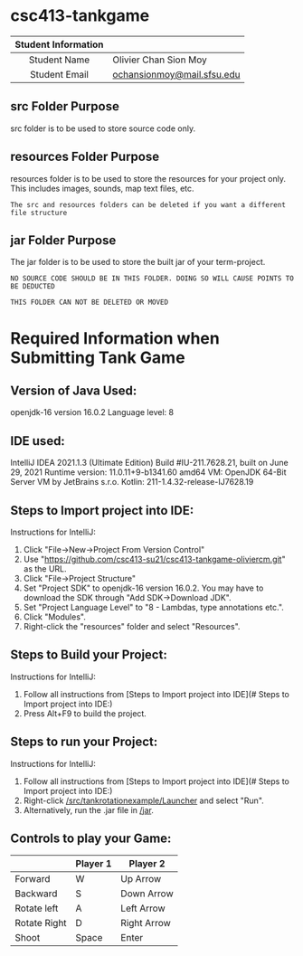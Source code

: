 # csc413-tankgame


| Student Information |                |
|:-------------------:|----------------|
|  Student Name       |   Olivier Chan Sion Moy    |
|  Student Email      |   ochansionmoy@mail.sfsu.edu   |

## src Folder Purpose 
src folder is to be used to store source code only.

## resources Folder Purpose 
resources folder is to be used to store the resources for your project only. This includes images, sounds, map text files, etc.

`The src and resources folders can be deleted if you want a different file structure`

## jar Folder Purpose 
The jar folder is to be used to store the built jar of your term-project.

`NO SOURCE CODE SHOULD BE IN THIS FOLDER. DOING SO WILL CAUSE POINTS TO BE DEDUCTED`

`THIS FOLDER CAN NOT BE DELETED OR MOVED`

# Required Information when Submitting Tank Game

## Version of Java Used:
openjdk-16 version 16.0.2
Language level: 8

## IDE used: 
IntelliJ IDEA 2021.1.3 (Ultimate Edition)
Build #IU-211.7628.21, built on June 29, 2021
Runtime version: 11.0.11+9-b1341.60 amd64
VM: OpenJDK 64-Bit Server VM by JetBrains s.r.o.
Kotlin: 211-1.4.32-release-IJ7628.19

## Steps to Import project into IDE:
Instructions for IntelliJ:
1. Click "File->New->Project From Version Control"
2. Use "https://github.com/csc413-su21/csc413-tankgame-oliviercm.git" as the URL.
3. Click "File->Project Structure"
4. Set "Project SDK" to openjdk-16 version 16.0.2. You may have to download the SDK through "Add SDK->Download JDK".
5. Set "Project Language Level" to "8 - Lambdas, type annotations etc.".
6. Click "Modules".
7. Right-click the "resources" folder and select "Resources".

## Steps to Build your Project:
Instructions for IntelliJ:
1. Follow all instructions from [Steps to Import project into IDE](# Steps to Import project into IDE:)
2. Press Alt+F9 to build the project.
 
## Steps to run your Project:
Instructions for IntelliJ:
1. Follow all instructions from [Steps to Import project into IDE](# Steps to Import project into IDE:)
2. Right-click [/src/tankrotationexample/Launcher](/src/tankrotationexample/Launcher.java) and select "Run".
3. Alternatively, run the .jar file in [/jar](/jar).

## Controls to play your Game:

|               | Player 1 | Player 2 |
|---------------|----------|----------|
|  Forward      |     W     |     Up Arrow     |
|  Backward     |     S     |     Down Arrow     |
|  Rotate left  |     A     |     Left Arrow     |
|  Rotate Right |     D     |     Right Arrow     |
|  Shoot        |     Space     |     Enter     |

<!-- you may add more controls if you need to. -->